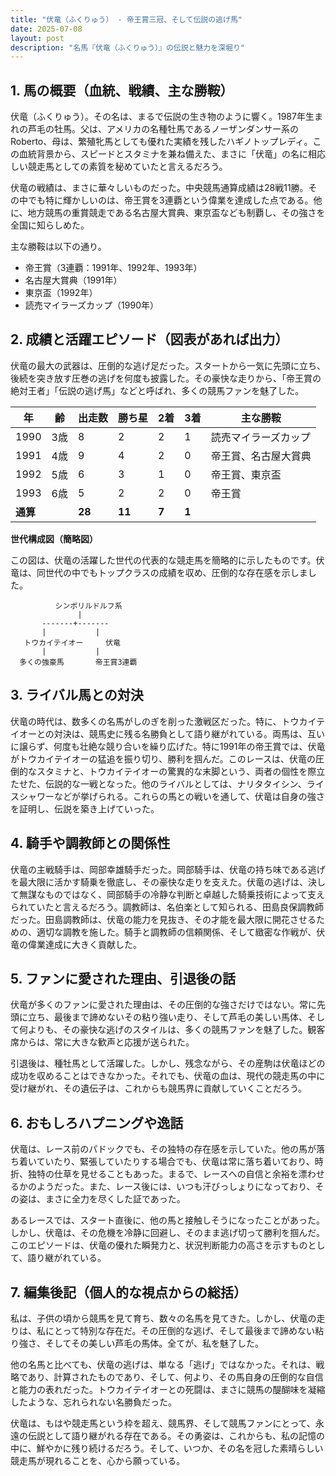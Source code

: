 ```yaml
---
title: "伏竜（ふくりゅう） - 帝王賞三冠、そして伝説の逃げ馬"
date: 2025-07-08
layout: post
description: "名馬『伏竜（ふくりゅう）』の伝説と魅力を深堀り"
---
```


## 1. 馬の概要（血統、戦績、主な勝鞍）

伏竜（ふくりゅう）。その名は、まるで伝説の生き物のように響く。1987年生まれの芦毛の牡馬。父は、アメリカの名種牡馬であるノーザンダンサー系のRoberto、母は、繁殖牝馬としても優れた実績を残したハギノトップレディ。この血統背景から、スピードとスタミナを兼ね備えた、まさに「伏竜」の名に相応しい競走馬としての素質を秘めていたと言えるだろう。

伏竜の戦績は、まさに華々しいものだった。中央競馬通算成績は28戦11勝。その中でも特に輝かしいのは、帝王賞を3連覇という偉業を達成した点である。他に、地方競馬の重賞競走である名古屋大賞典、東京盃なども制覇し、その強さを全国に知らしめた。

主な勝鞍は以下の通り。

* 帝王賞（3連覇：1991年、1992年、1993年）
* 名古屋大賞典（1991年）
* 東京盃（1992年）
* 読売マイラーズカップ（1990年）


## 2. 成績と活躍エピソード（図表があれば出力）

伏竜の最大の武器は、圧倒的な逃げ足だった。スタートから一気に先頭に立ち、後続を突き放す圧巻の逃げを何度も披露した。その豪快な走りから、「帝王賞の絶対王者」「伝説の逃げ馬」などと呼ばれ、多くの競馬ファンを魅了した。

| 年 | 齢 | 出走数 | 勝ち星 | 2着 | 3着 | 主な勝鞍 |
|---|---|---|---|---|---|---|
| 1990 | 3歳 | 8 | 2 | 2 | 1 | 読売マイラーズカップ |
| 1991 | 4歳 | 9 | 4 | 2 | 0 | 帝王賞、名古屋大賞典 |
| 1992 | 5歳 | 6 | 3 | 1 | 0 | 帝王賞、東京盃 |
| 1993 | 6歳 | 5 | 2 | 2 | 0 | 帝王賞 |
| **通算** |  | **28** | **11** | **7** | **1** |  |


**世代構成図（簡略図）**

この図は、伏竜の活躍した世代の代表的な競走馬を簡略的に示したものです。伏竜は、同世代の中でもトップクラスの成績を収め、圧倒的な存在感を示しました。

```
          シンボリルドルフ系
               |
       -------+-------
       |           |
   トウカイテイオー     伏竜
       |           |
  多くの強豪馬       帝王賞3連覇
```


## 3. ライバル馬との対決

伏竜の時代は、数多くの名馬がしのぎを削った激戦区だった。特に、トウカイテイオーとの対決は、競馬史に残る名勝負として語り継がれている。両馬は、互いに譲らず、何度も壮絶な競り合いを繰り広げた。特に1991年の帝王賞では、伏竜がトウカイテイオーの猛追を振り切り、勝利を掴んだ。このレースは、伏竜の圧倒的なスタミナと、トウカイテイオーの驚異的な末脚という、両者の個性を際立たせた、伝説的な一戦となった。他のライバルとしては、ナリタタイシン、ライスシャワーなどが挙げられる。これらの馬との戦いを通して、伏竜は自身の強さを証明し、伝説を築き上げていった。


## 4. 騎手や調教師との関係性

伏竜の主戦騎手は、岡部幸雄騎手だった。岡部騎手は、伏竜の持ち味である逃げを最大限に活かす騎乗を徹底し、その豪快な走りを支えた。伏竜の逃げは、決して無謀なものではなく、岡部騎手の冷静な判断と卓越した騎乗技術によって支えられていたと言えるだろう。調教師は、名伯楽として知られる、田島良保調教師だった。田島調教師は、伏竜の能力を見抜き、その才能を最大限に開花させるための、適切な調教を施した。騎手と調教師の信頼関係、そして緻密な作戦が、伏竜の偉業達成に大きく貢献した。


## 5. ファンに愛された理由、引退後の話

伏竜が多くのファンに愛された理由は、その圧倒的な強さだけではない。常に先頭に立ち、最後まで諦めないその粘り強い走り、そして芦毛の美しい馬体、そして何よりも、その豪快な逃げのスタイルは、多くの競馬ファンを魅了した。観客席からは、常に大きな歓声と応援が送られた。

引退後は、種牡馬として活躍した。しかし、残念ながら、その産駒は伏竜ほどの成功を収めることはできなかった。それでも、伏竜の血は、現代の競走馬の中に受け継がれ、その遺伝子は、これからも競馬界に貢献していくことだろう。


## 6. おもしろハプニングや逸話

伏竜は、レース前のパドックでも、その独特の存在感を示していた。他の馬が落ち着いていたり、緊張していたりする場合でも、伏竜は常に落ち着いており、時折、独特の仕草を見せることもあった。まるで、レースへの自信と余裕を漂わせるかのようだった。また、レース後には、いつも汗びっしょりになっており、その姿は、まさに全力を尽くした証であった。

あるレースでは、スタート直後に、他の馬と接触しそうになったことがあった。しかし、伏竜は、その危機を冷静に回避し、そのまま逃げ切って勝利を掴んだ。このエピソードは、伏竜の優れた瞬発力と、状況判断能力の高さを示すものとして、語り継がれている。


## 7. 編集後記（個人的な視点からの総括）

私は、子供の頃から競馬を見て育ち、数々の名馬を見てきた。しかし、伏竜の走りは、私にとって特別な存在だ。その圧倒的な逃げ、そして最後まで諦めない粘り強さ、そしてその美しい芦毛の馬体。全てが、私を魅了した。

他の名馬と比べても、伏竜の逃げは、単なる「逃げ」ではなかった。それは、戦略であり、計算されたものであり、そして、何より、その馬自身の圧倒的な自信と能力の表れだった。トウカイテイオーとの死闘は、まさに競馬の醍醐味を凝縮したような、忘れられない名勝負だった。

伏竜は、もはや競走馬という枠を超え、競馬界、そして競馬ファンにとって、永遠の伝説として語り継がれる存在である。その勇姿は、これからも、私の記憶の中に、鮮やかに残り続けるだろう。そして、いつか、その名を冠した素晴らしい競走馬が現れることを、心から願っている。
